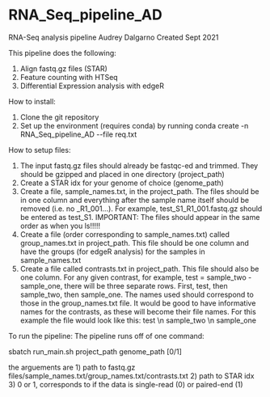 # RNA_Seq_pipeline_AD

RNA-Seq analysis pipeline
Audrey Dalgarno
Created Sept 2021

This pipeline does the following:
1. Align fastq.gz files (STAR)
2. Feature counting with HTSeq
3. Differential Expression analysis with edgeR

How to install:
1. Clone the git repository
2. Set up the environment (requires conda) by running conda create -n RNA_Seq_pipeline_AD --file req.txt

How to setup files:
1. The input fastq.gz files should already be fastqc-ed and trimmed. They should be gzipped and placed in one directory (project_path)
2. Create a STAR idx for your genome of choice (genome_path)
3. Create a file, sample_names.txt, in the project_path. The files should be in one column and everything after the sample name itself should
be removed (i.e. no _R1_001...). For example, test_S1_R1_001.fastq.gz should be entered as test_S1. IMPORTANT: The files should appear in the same order as
when you ls!!!!!
4. Create a file (order corresponding to sample_names.txt) called group_names.txt in project_path. This file should be one column and have the groups (for edgeR
analysis) for the samples in sample_names.txt
5. Create a file called contrasts.txt in project_path. This file should also be one column. For any given contrast, for example, test = sample_two - sample_one,
there will be three separate rows. First, test, then sample_two, then sample_one. The names used should correspond to those in the group_names.txt file.
It would be good to have informative names for the contrasts, as these will become their file names.
For this example the file would look like this:
test \n sample_two \n sample_one

To run the pipeline:
The pipeline runs off of one command:

sbatch run_main.sh project_path genome_path [0/1]

the arguements are 1) path to fastq.gz files/sample_names.txt/group_names.txt/contrasts.txt 2) path to STAR idx 3) 0 or 1, corresponds to if the data is
single-read (0) or paired-end (1)

